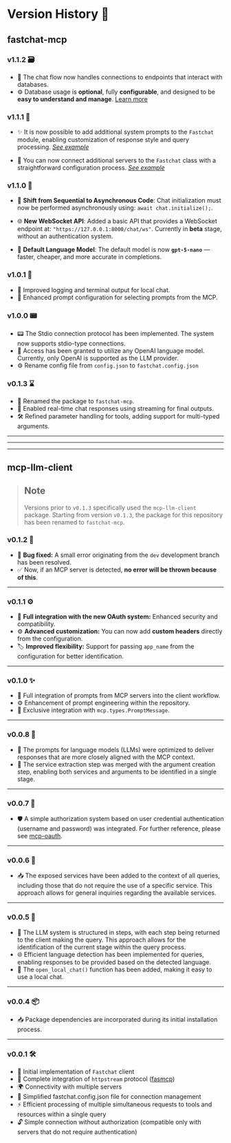 # Version History 🚀

## fastchat-mcp

### v1.1.2 🗃

- 💬 The chat flow now handles connections to endpoints that interact with databases.  
- ⚙️ Database usage is **optional**, fully **configurable**, and designed to be **easy to understand and manage**. [Learn more](DATABASE.md)

### v1.1.1 🧩

- ✨ It is now possible to add additional system prompts to the `Fastchat` module, enabling customization of response style and query processing. *[See example](./USAGE.md#customizing-system-prompts)*  

- 🧩 You can now connect additional servers to the `Fastchat` class with a straightforward configuration process. *[See example](../README.md#additional-mcp-servers)*  

### v1.1.0 📡

- 🔄 **Shift from Sequential to Asynchronous Code**: Chat initialization must now be performed asynchronously using: `await chat.initialize();`.

- 🌐 **New WebSocket API**: Added a basic API that provides a WebSocket endpoint at: `"https://127.0.0.1:8000/chat/ws"`. Currently in **beta** stage, without an authentication system.

- 🚀 **Default Language Model**: The default model is now **`gpt-5-nano`** — faster, cheaper, and more accurate in completions.

### v1.0.1 🔧

- 📝 Improved logging and terminal output for local chat.
- 🎯 Enhanced prompt configuration for selecting prompts from the MCP.

### v1.0.0 📟

- 📟 The Stdio connection protocol has been implemented. The system now supports stdio-type connections.
- 👾 Access has been granted to utilize any OpenAI language model. Currently, only OpenAI is supported as the LLM provider.
- ⚙️ Rename config file from `config.json` to `fastchat.config.json`

### v0.1.3 ⌛️

- 🔧 Renamed the package to `fastchat-mcp`.
- 💬 Enabled real-time chat responses using streaming for final outputs.
- 🛠️ Refined parameter handling for tools, adding support for multi-typed arguments.

---
---
---

## mcp-llm-client

> ## Note
>
> Versions prior to `v0.1.3` specifically used the `mcp-llm-client` package. Starting from version `v0.1.3`, the package for this repository has been renamed to `fastchat-mcp`.

### v0.1.2 🔧

- 🐞 **Bug fixed:** A small error originating from the `dev` development branch has been resolved.
- ✅ Now, if an MCP server is detected, **no error will be thrown because of this**.

---

### v0.1.1 ⚙️

- 🔐 **Full integration with the new OAuth system:** Enhanced security and compatibility.
- ⚙️ **Advanced customization:** You can now add **custom headers** directly from the configuration.
- 🏷️ **Improved flexibility:** Support for passing `app_name` from the configuration for better identification.

---

### v0.1.0 ✨

- 🌟 Full integration of prompts from MCP servers into the client workflow.
- ⚙️ Enhancement of prompt engineering within the repository.
- 🔗 Exclusive integration with `mcp.types.PromptMessage`.

---

### v0.0.8 🎯

- 🚀 The prompts for language models (LLMs) were optimized to deliver responses that are more closely aligned with the MCP context.
- 🔄 The service extraction step was merged with the argument creation step, enabling both services and arguments to be identified in a single stage.

---

### v0.0.7 🔐

- 🛡️ A simple authorization system based on user credential authentication (username and password) was integrated. For further reference, please see [mcp-oauth](https://github.com/rb58853/mcp-oauth).

---

### v0.0.6 📡

- 📥 The exposed services have been added to the context of all queries, including those that do not require the use of a specific service. This approach allows for general inquiries regarding the available services.

---

### v0.0.5 🧩

- 📑 The LLM system is structured in steps, with each step being returned to the client making the query. This approach allows for the identification of the current stage within the query process.
- 🌐 Efficient language detection has been implemented for queries, enabling responses to be provided based on the detected language.
- 💬 The `open_local_chat()` function has been added, making it easy to use a local chat.

---

### v0.0.4 📦

- 📥 Package dependencies are incorporated during its initial installation process.

---

### v0.0.1 🛠️

- 🚀 Initial implementation of `Fastchat` client
- 🔗 Complete integration of `httpstream` protocol ([fasmcp](https://github.com/modelcontextprotocol/python-sdk))
- 🌍 Connectivity with multiple servers
- 🔧 Simplified fastchat.config.json file for connection management
- ⚡ Efficient processing of multiple simultaneous requests to tools and resources within a single query
- 🔓 Simple connection without authorization (compatible only with servers that do not require authentication)
